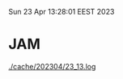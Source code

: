 Sun 23 Apr 13:28:01 EEST 2023
# JAM
<a href='./cache/202304/23_13.log'>./cache/202304/23_13.log</a>
